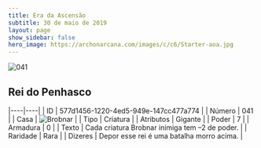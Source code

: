 ```yaml
---
title: Era da Ascensão
subtitle: 30 de maio de 2019
layout: page
show_sidebar: false
hero_image: https://archonarcana.com/images/c/c6/Starter-aoa.jpg
---
```


![041](https://cdn.keyforgegame.com/media/card_front/pt/435_041_HWRX8XX7C588_pt.png)

## Rei do Penhasco

|----|----|
| ID | 577d1456-1220-4ed5-949e-147cc477a774 |
| Número | 041 |
| Casa | ![Brobnar](https://archonarcana.com/images/thumb/e/e0/Brobnar.png/22px-Brobnar.png "Brobnar") |
| Tipo | Criatura |
| Atributos | Gigante |
| Poder | 7 |
| Armadura | 0 |
| Texto | Cada criatura Brobnar inimiga tem  –2 de poder. |
| Raridade | Rara |
| Dizeres | Depor esse rei é uma batalha morro acima. |
